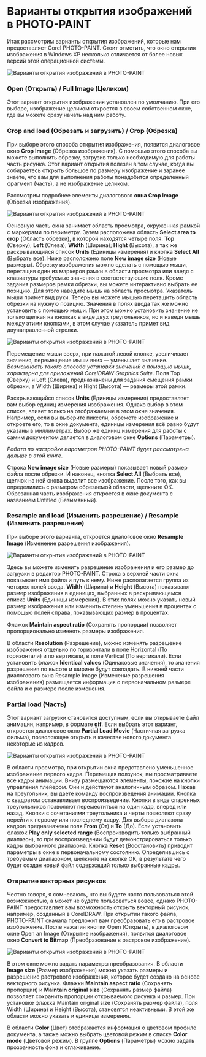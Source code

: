 # Варианты открытия изображений в PHOTO-PAINT

Итак рассмотрим варианты открытия изображений, которые нам предоставляет Corel PHOTO-PAINT. Стоит отметить, что окно открытия изображения в Windows XP несколько отличается от более новых версий этой операционной системы.

![Варианты открытия изображений в PHOTO-PAINT](./71d089e7-1c37-462f-880c-d86d06456530.png)

### Open (Открыть) / Full Image (Целиком)

Этот вариант открытия изображения установлен по умолчанию. При его выборе, изображение целиком откроется в своем собственном окне, где вы можете сразу начать над ним работу.

### Crop and load (Обрезать и загрузить) / Crop (Обрезка)

При выборе этого способа открытия изображения, появится диалоговое окно **Crop Image** (Обрезка изображения). С помощью этого способа вы можете выполнить обрезку, загрузив только необходимую для работы часть рисунка. Этот вариант открытия полезен в том случае, когда вы собираетесь открыть большое по размеру изображение и заранее знаете, что вам для выполнения работы понадобится определенный фрагмент (часть), а не изображение целиком.

Рассмотрим подробнее элементы диалогового **окна Crop Image** (Обрезка изображения).  

![Варианты открытия изображений в PHOTO-PAINT](./309506b9-e072-4612-82bb-07eaf91b6222.png)

Основную часть окна занимает область просмотра, окруженная рамкой с маркерами по периметру. Затем расположена область **Select area to crop** (Область обрезки), в которой находятся четыре поля: **Top** (Сверху); **Left** (Слева); **Width** (Ширина); **Hight** (Высота), а так же раскрывающийся список **Units** (Единицы измерения) и кнопка **Select All** (Выбрать все). Ниже расположено поле **New image size** (Новые размеры). Обрезку изображения можно сделать с помощью мыши, перетащив один из маркеров рамки в области просмотра или введя с клавиатуры требуемые значения в соответствующие поля. Кроме задания размеров рамки обрезки, вы можете интерактивно выбрать ее позицию. Для этого наведите мышь на область просмотра. Указатель мыши примет вид руки. Теперь вы можете мышью перетащить область обрезки на нужную позицию. Значения в полях ввода так же можно установить с помощью мыши. При этом можно установить значение не только щелкая на кнопках в виде двух треугольников, но и наведя мышь между этими кнопками, в этом случае указатель примет вид двунаправленной стрелки.

![Варианты открытия изображений в PHOTO-PAINT](./49a2dcee-f319-4882-a3a5-f98a42e409c3.png)

Перемещение мыши вверх, при нажатой левой кнопке, увеличивает значения, перемещение мыши вниз — уменьшает значение. _Возможность такого способа установки значений с помощью мыши, характерна для приложений CorelDRAW Graphics Suite._ Поля Top (Сверху) и Left (Слева), предназначены для задания смещения рамки обрезки, а Width (Ширина) и Hight (Высота) — размеры этой рамки.

Раскрывающийся список **Units** (Единицы измерения) предоставляет вам выбор единиц измерения изображения. Однако выбор в этом списке, влияет только на отображаемые в этом окне значения. Например, если вы выберите пиксели, обрежете изображение и откроете его, то в окне документа, единицы измерения всё равно будут указаны в миллиметрах. Выбор же единиц измерения для работы с самим документом делается в диалоговом окне **Options** (Параметры).

_Работа по настройке параметров PHOTO-PAINT будет рассмотрена дальше в этой книге._

Строка **New image size** (Новые размеры) показывает новый размер файла после обрезки. И наконец, кнопка **Select All** (Выбрать все), щелчок на ней снова выделит все изображение. После того, как вы определились с размером обрезаемой области, щелкните ОК. Обрезанная часть изображения откроется в окне документа с названием Untitled (Безымянный).

### Resample and load (Изменить разрешение) / Resample (Изменить разрешение)

При выборе этого варианта, откроется диалоговое окно **Resample Image** (Изменение разрешения изображения).

![Варианты открытия изображений в PHOTO-PAINT](./530c900f-ae0a-4de8-9264-e412000a7753.png)

Здесь вы можете изменить разрешение изображения и его размер до загрузки в редактор PHOTO-PAINT. Строка в верхней части окна показывает имя файла и путь к нему. Ниже располагается группа из четырех полей ввода. **Width** (Ширина) и **Height** (Высота) показывают размер изображения в единицах, выбранных в раскрывающемся списке **Units** (Единицы измерения). В этих полях можно указать новый размер изображения или изменить степень уменьшения в процентах с помощью полей справа, показывающих размер в процентах.

Флажок **Maintain aspect ratio** (Сохранять пропорции) позволяет пропорционально изменять размеры изображения.

В области **Resolution** (Разрешение), можно изменять разрешение изображения отдельно по горизонтали в поле Horizontal (По горизонтали) и по вертикали, в поле Vertical (По вертикали). Если установить флажок **Identical values** (Одинаковые значения), то значения разрешения по высоте и ширине будут совпадать. В нижней части диалогового окна Resample Image (Изменение разрешения изображения) размещается информация о первоначальном размере файла и о размере после изменения.

### Partial load (Часть)

Этот вариант загрузки становится доступным, если вы открываете файл анимации, например, в формате **gif**. Если выбрать этот вариант, откроется диалоговое окно **Partial Load Movie** (Частичная загрузка фильма), позволяющее открыть в качестве нового документа некоторые из кадров.

![Варианты открытия изображений в PHOTO-PAINT](./141716f5-263f-4cd3-924c-f3d8b46576a6.jpg)

В области просмотра, при открытии окна представлено уменьшенное изображение первого кадра. Перемещая ползунок, вы просматриваете все кадры анимации. Внизу размещаются элементы, похожие на кнопки управления плейером. Они и действуют аналогичным образом. Нажав на треугольник, вы даете команду воспроизведения анимации. Кнопка с квадратом останавливает воспроизведение. Кнопки в виде спаренных треугольников позволяют переместиться на один кадр, вперед или назад. Кнопки с сочетаниями треугольника и черты позволяют сразу перейти к первому или последнему кадру. Для выбора диапазона кадров предназначены поля **From** (От) и **То** (До). Если установить флажок **Play only selected range** (Воспроизводить только выбранный диапазон), то при воспроизведении будут демонстрироваться только кадры выбранного диапазона. Кнопка **Reset** (Восстановить) приводит параметры в окне к первоначальному состоянию. Определившись с требуемым диапазоном, щелкните на кнопке ОК, в результате чего будет создан новый файл содержащий только выбранные кадры.

### Открытие векторных рисунков

Честно говоря, я сомневаюсь, что вы будете часто пользоваться этой возможностью, а может не будете пользоваться вовсе, однако PHOTO-PAINT предоставляет вам возможность открыть векторный рисунок, например, созданный в CorelDRAW. При открытии такого файла, PHOTO-PAINT сначала предложит вам преобразовать его в растровое изображение. После нажатия кнопки Open (Открыть), в диалоговом окне Open an Image (Открытие изображения), появится диалоговое окно **Convert to Bitmap** (Преобразование в растровое изображение).

![Варианты открытия изображений в PHOTO-PAINT](./acf07911-e521-47a3-823e-4b1e60e02154.png)

В этом окне можно задать параметры преобразования. В области **Image size** (Размер изображения) можно указать размеры и разрешение растрового изображения, которое будет создано на основе векторного рисунка. Флажки **Maintain aspect ratio** (Сохранять пропорции) и **Maintain original size** (Сохранять размер файла) позволяет сохранить пропорции открываемого рисунка и размер. При установке флажка Maintain original size (Сохранять размер файла), поля Width (Ширина) и Height (Высота), становятся неактивными. В этой же области можно указать и единицы измерения.

В области **Color** (Цвет) отображается информация о цветовом профиле документа, а также можно выбрать цветовой режим в списке **Color mode** (Цветовой режим). В группе **Options** (Параметры) можно задать прозрачность фона и сглаживание.